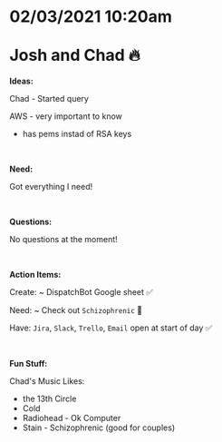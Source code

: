 # **02/03/2021 10:20am <br> <br> Josh and Chad 🔥**

**Ideas:**

Chad - Started query

AWS - very important to know
  * has pems instad of RSA keys

&nbsp;

**Need:**

Got everything I need!

&nbsp;

**Questions:**

No questions at the moment!

&nbsp;

**Action Items:**

Create: ~ DispatchBot Google sheet ✅

Need: ~ Check out `Schizophrenic` 💎

Have: `Jira`, `Slack`, `Trello`, `Email` open at start of day ✅

&nbsp;

**Fun Stuff:**

Chad's Music Likes:
  * the 13th Circle 
  * Cold 
  * Radiohead - Ok Computer
  * Stain - Schizophrenic (good for couples)